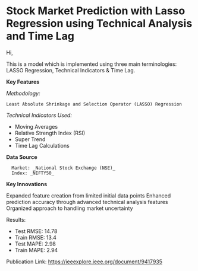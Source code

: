 # Stock Market Prediction with Lasso Regression using Technical Analysis and Time Lag 

Hi,

This is a model which is implemented using three main terminologies: LASSO Regression, 
Technical Indicators & Time Lag. 

**Key Features**

_Methodology:_ 

    Least Absolute Shrinkage and Selection Operator (LASSO) Regression

_Technical Indicators Used:_

  * Moving Averages
  * Relative Strength Index (RSI)
  * Super Trend
  * Time Lag Calculations

**Data Source**

      Market: _National Stock Exchange (NSE)_
      Index: _NIFTY50_

**Key Innovations**

  Expanded feature creation from limited initial data points
  Enhanced prediction accuracy through advanced technical analysis features
  Organized approach to handling market uncertainty


Results: 
  * Test RMSE: 14.78
  * Train RMSE: 13.4
  * Test MAPE: 2.98
  * Train MAPE: 2.94

Publication Link: https://ieeexplore.ieee.org/document/9417935
